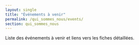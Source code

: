 ```yaml
---
layout: single
title: "Événements à venir"
permalink: /qui_sommes_nous/events/
section: qui_sommes_nous
---
```

Liste des événements à venir et liens vers les fiches détaillées.

